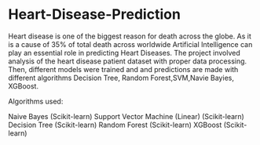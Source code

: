 # Heart-Disease-Prediction
Heart disease is one of the biggest reason for death across the globe. As it is a cause of 35% of total death across worldwide
Artificial Intelligence can play an essential role in predicting Heart Diseases.
The project involved analysis of the heart disease patient dataset with proper data processing. Then, different models were trained and and predictions are made 
with different algorithms Decision Tree, Random Forest,SVM,Navie Bayies, XGBoost.

Algorithms used:

Naive Bayes (Scikit-learn)
Support Vector Machine (Linear) (Scikit-learn)
Decision Tree (Scikit-learn)
Random Forest (Scikit-learn)
XGBoost (Scikit-learn)
